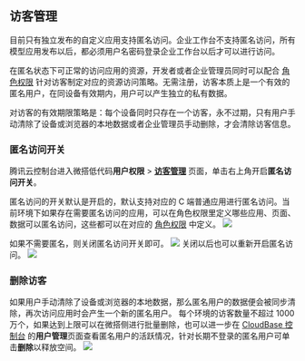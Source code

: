 
## 访客管理
目前只有独立发布的自定义应用支持匿名访问。企业工作台不支持匿名访问，所有模型应用发布以后，都必须用户名密码登录企业工作台以后才可以进行访问。

在匿名状态下可正常的访问应用的资源，开发者或者企业管理员同时可以配合 [角色权限](https://cloud.tencent.com/document/product/1301/67266) 针对访客制定对应的资源访问策略。无需注册，访客本质上是一个有效的匿名用户，在同设备有效期内，用户可以产生独立的私有数据。

对访客的有效期限策略是：每个设备同时只存在一个访客，永不过期，只有用户手动清除了设备或浏览器的本地数据或者企业管理员手动删除，才会清除访客信息。

### 匿名访问开关
腾讯云控制台进入微搭低代码**用户权限** > [**访客管理**](https://console.cloud.tencent.com/lowcode/permission/anonymity) 页面，单击右上角开启**匿名访问开关**。


匿名访问的开关默认是开启的，默认支持对应的 C 端普通应用进行匿名访问。当前环境下如果存在需要匿名访问的应用，可以在角色权限里定义哪些应用、页面、数据可以匿名访问，这些都可以在对应的 [角色权限](https://cloud.tencent.com/document/product/1301/67266) 中定义。
![](https://qcloudimg.tencent-cloud.cn/raw/be3fbc9ddd21691e5d3eeeb3c1b20f68.png)

如果不需要匿名，则关闭匿名访问开关即可。
![](https://main.qcloudimg.com/raw/fe46fa48bef75f7210ca592d006402e8.png)
关闭以后也可以重新开启匿名访问。
![](https://main.qcloudimg.com/raw/e90c6691ccb1b2654c94b08233a2be70.png)


### 删除访客
如果用户手动清除了设备或浏览器的本地数据，那么匿名用户的数据便会被同步清除，再次访问应用时会产生一个新的匿名用户。
每个环境的访客数量不超过 1000 万个，如果达到上限可以在微搭侧进行批量删除，也可以进一步在 [CloudBase 控制台](https://cloud.tencent.com/login?s_url=https%3A%2F%2Fconsole.cloud.tencent.com%2Ftcb%2Fuser) 的**用户管理**页面查看匿名用户的活跃情况，针对长期不登录的匿名用户可单击**删除**以释放空间。
![](https://main.qcloudimg.com/raw/d699f7034187f5b99e211808063cda40.png)
